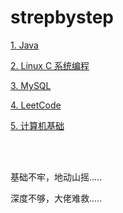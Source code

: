# strepbystep
[1. Java](/Java/README.md)



[2. Linux C 系统编程](/LinuxC/README.md)



[3. MySQL](/MySQL/README.md)



[4. LeetCode](/leetCode/README.md)



[5. 计算机基础](/Os/README.md)





<br>

<br>

基础不牢，地动山摇.....

深度不够，大佬难救.....

